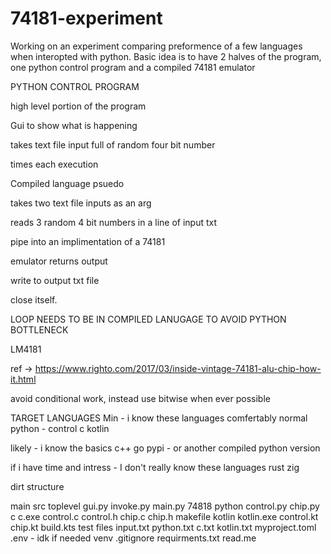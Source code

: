 # 74181-experiment

Working on an experiment comparing preformence of a few languages when interopted with python.
Basic idea is to have 2 halves of the program, one python control program and a compiled 74181 emulator


PYTHON CONTROL PROGRAM

high level portion of the program

Gui to show what is happening

takes text file input full of random four bit number

times each execution


Compiled language psuedo

takes two text file inputs as an arg

reads 3 random 4 bit numbers in a line of input txt

pipe into an implimentation of a 74181

emulator returns output

write to output txt file

close itself. 

LOOP NEEDS TO BE IN COMPILED LANUGAGE TO AVOID PYTHON BOTTLENECK


LM4181 

ref -> https://www.righto.com/2017/03/inside-vintage-74181-alu-chip-how-it.html

avoid conditional work, instead use bitwise when ever possible


TARGET LANGUAGES
  Min - i know these languages comfertably
  normal python - control
  c
  kotlin

  likely - i know the basics
  c++
  go
  pypi - or another compiled python version

  if i have time and intress - I don't really know these languages
  rust
  zig


dirt structure

main
  src
    toplevel
      gui.py
      invoke.py
      main.py
    74818
      python
        control.py
        chip.py
      c
        c.exe
        control.c
        control.h
        chip.c
        chip.h
        makefile
      kotlin
        kotlin.exe
        control.kt
        chip.kt
        build.kts
  test
  files
    input.txt
    python.txt
    c.txt
    kotlin.txt
  myproject.toml
  .env - idk if needed
  venv
  .gitignore
  requirments.txt
  read.me
